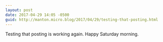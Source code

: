 ```yaml
---
layout: post
date: 2017-04-29 14:05 -0500
guid: http://manton.micro.blog/2017/04/29/testing-that-posting.html
---
```

Testing that posting is working again. Happy Saturday morning.
